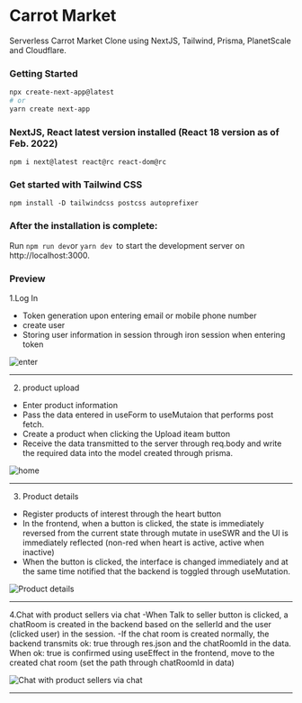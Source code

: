 # Carrot Market
Serverless Carrot Market Clone using NextJS, Tailwind, Prisma, PlanetScale and Cloudflare.

### Getting Started


```bash
npx create-next-app@latest
# or
yarn create next-app
```


### NextJS, React latest version installed (React 18 version as of Feb. 2022)

``` npm i next@latest react@rc react-dom@rc ```

### Get started with Tailwind CSS

```npm install -D tailwindcss postcss autoprefixer ```

### After the installation is complete:

Run ```npm run dev```or ```yarn dev ```to start the development server on http://localhost:3000.

### Preview

1.Log In
- Token generation upon entering email or mobile phone number
- create user
- Storing user information in session through iron session when entering token

![enter](https://user-images.githubusercontent.com/79802132/207609782-371e59f9-2f34-44d4-b711-aff397148734.png)

<hr />

2. product upload
- Enter product information
- Pass the data entered in useForm to useMutaion that performs post fetch.
- Create a product when clicking the Upload iteam button
- Receive the data transmitted to the server through req.body and write the required data into the model created through prisma.

![home](https://user-images.githubusercontent.com/79802132/207612671-9ffa4368-5aa1-4833-ba63-758950207c9b.png)

<hr />

3. Product details
- Register products of interest through the heart button
- In the frontend, when a button is clicked, the state is immediately reversed from the current state through mutate in useSWR and the UI is immediately reflected (non-red when heart is active, active when inactive)
- When the button is clicked, the interface is changed immediately and at the same time notified that the backend is toggled through useMutation.

![Product details](https://user-images.githubusercontent.com/79802132/207618974-e8d4d5de-ed33-4140-b8af-24bc0b452027.png)

<hr />

4.Chat with product sellers via chat
-When Talk to seller button is clicked, a chatRoom is created in the backend based on the sellerId and the user (clicked user) in the session.
-If the chat room is created normally, the backend transmits ok: true through res.json and the chatRoomId in the data. When ok: true is confirmed using useEffect in the frontend, move to the created chat room (set the path through chatRoomId in data)

![Chat with product sellers via chat](https://user-images.githubusercontent.com/79802132/207620478-325f8a4b-2e55-4862-9725-e8f73eec7cb9.png)

<hr />


